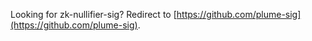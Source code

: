 Looking for zk-nullifier-sig? Redirect to [https://github.com/plume-sig](https://github.com/plume-sig).

